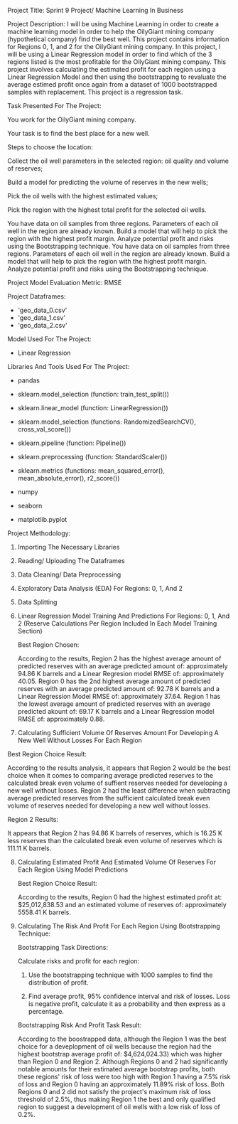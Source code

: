 Project Title: Sprint 9 Project/ Machine Learning In Business 

Project Description: I will be using Machine Learning in order to create a machine learning model in order to help the OilyGiant mining company (hypothetical company) 
find the best well. This project contains information for Regions 0, 1, and 2 for the OilyGiant mining company. In this project, I will be using a Linear Regression model 
in order to find which of the 3 regions listed is the most profitable for the OilyGiant mining company. This project involves calculating the estimated profit for each region 
using a Linear Regression Model and then using the bootstrapping to revaluate the average estimed profit once again from a dataset of 1000 bootstrapped samples with replacement. 
This project is a regression task.

Task Presented For The Project: 

You work for the OilyGiant mining company. 

Your task is to find the best place for a new well.

Steps to choose the location:

Collect the oil well parameters in the selected region: oil quality and volume of reserves;

Build a model for predicting the volume of reserves in the new wells;

Pick the oil wells with the highest estimated values;

Pick the region with the highest total profit for the selected oil wells.

You have data on oil samples from three regions. Parameters of each oil well in the region are already known. 
Build a model that will help to pick the region with the highest profit margin. Analyze potential profit and risks using the Bootstrapping technique.
You have data on oil samples from three regions. Parameters of each oil well in the region are already known. Build a model that will help to pick the region 
with the highest profit margin. Analyze potential profit and risks using the Bootstrapping technique. 

Project Model Evaluation Metric: RMSE

Project Dataframes: 

* 'geo_data_0.csv'
* 'geo_data_1.csv'
* 'geo_data_2.csv'

Model Used For The Project:

* Linear Regression

Libraries And Tools Used For The Project:

* pandas 

* sklearn.model_selection (function: train_test_split())

* sklearn.linear_model (function: LinearRegression())

* sklearn.model_selection (functions: RandomizedSearchCV(), cross_val_score())

* sklearn.pipeline (function: Pipeline())

* sklearn.preprocessing (function: StandardScaler())

* sklearn.metrics (functions: mean_squared_error(), mean_absolute_error(), r2_score())

* numpy 

* seaborn

* matplotlib.pyplot

Project Methodology: 

1) Importing The Necessary Libraries

2) Reading/ Uploading The Dataframes

3) Data Cleaning/ Data Preprocessing

4) Exploratory Data Analysis (EDA) For Regions: 0, 1, And 2

5) Data Splitting

6) Linear Regression Model Training And Predictions For Regions: 0, 1, And 2
   (Reserve Calculations Per Region Included In Each Model Training Section)

   Best Region Chosen:
   
   According to the results, Region 2 has the highest average amount of predicted reserves with an average predicted amount of: approximately 94.86 K barrels and a
   Linear Regresion model RMSE of: approximately 40.05. Region 0 has the 2nd highest average amount of predicted reserves with an average predicted amount of: 92.78 K
   barrels and a Linear Regression Model RMSE of: approximately 37.64. Region 1 has the lowest average amount of predicted reserves with an average predicted akount of:
   69.17 K barrels and a Linear Regression model RMSE of: approximately 0.88.

7) Calculating Sufficient Volume Of Reserves Amount For Developing A New Well Without Losses For Each Region
   
  Best Region Choice Result: 

   According to the results analysis, it appears that Region 2 would be the best choice when it comes to comparing average predicted reserves to the calculated break 
   even volume of suffient reserves needed for developing a new well without losses. Region 2 had the least difference when subtracting average predicted reserves from the 
   sufficient calculated break even volume of reserves needed for developing a new well without losses. 

   Region 2 Results: 

   It appears that Region 2 has 94.86 K barrels of reserves, which is 16.25 K less reserves than the calculated break even volume of reserves which is 111.11 K barrels. 

8) Calculating Estimated Profit And Estimated Volume Of Reserves For Each Region Using Model Predictions

    Best Region Choice Result:

    According to the results, Region 0 had the highest estimated profit at: $25,012,838.53 and an estimated volume of reserves of: approximately 5558.41 K barrels.

9) Calculating The Risk And Profit For Each Region Using Bootstrapping Technique:

    Bootstrapping Task Directions:

     Calculate risks and profit for each region:
    
    1) Use the bootstrapping technique with 1000 samples to find the distribution of profit.

    2)  Find average profit, 95% confidence interval and risk of losses. Loss is negative profit, calculate it as a probability and then express as a percentage.
   
    Bootstrapping Risk And Profit Task Result:

    According to the boostrapped data, although the Region 1 was the best choice for a deveplopment of oil wells because the region had the highest bootstrap average profit of: 
    $4,624,024.33) which was higher than Region 0 and Region 2. Although Regions 0 and 2 had significantly notable amounts for their estimated average bootstrap profits, both these          regions' risk of loss were too high with Region 1 having a 7.5% risk of loss and Region 0 having an approximately 11.89% risk of loss. Both Regions 0 and 2 did not satisfy the           project's maximum risk of loss threshold of 2.5%, thus making Region 1 the best and only qualified region to suggest a development of oil wells with a low risk of loss of 0.2%.
